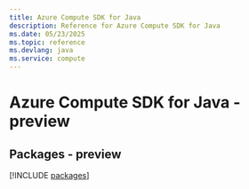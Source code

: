 ```yaml
---
title: Azure Compute SDK for Java
description: Reference for Azure Compute SDK for Java
ms.date: 05/23/2025
ms.topic: reference
ms.devlang: java
ms.service: compute
---
```

# Azure Compute SDK for Java - preview
## Packages - preview
[!INCLUDE [packages](compute-index.md)]